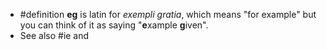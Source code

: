 - #definition **eg** is latin for *exempli gratia*, which means "for example" but you can think of it as saying "**e**xample **g**iven".
- See also #ie and